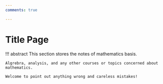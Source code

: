 ```yaml
---
comments: true

---
```


# Title Page

!!! abstract
	This section stores the notes of mathematics basis.

    Algrebra, analysis, and any other courses or topics concerned about mathematics.
	
	Welcome to point out anything wrong and careless mistakes!